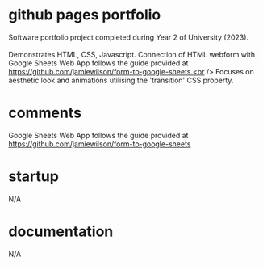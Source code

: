 # github pages portfolio
Software portfolio project completed during Year 2 of University (2023). <br /><br />
Demonstrates HTML, CSS, Javascript. Connection of HTML webform with Google Sheets Web App follows the guide provided at https://github.com/jamiewilson/form-to-google-sheets.<br />
Focuses on aesthetic look and animations utilising the 'transition' CSS property.

# comments
Google Sheets Web App follows the guide provided at https://github.com/jamiewilson/form-to-google-sheets

# startup
N/A

# documentation
N/A
